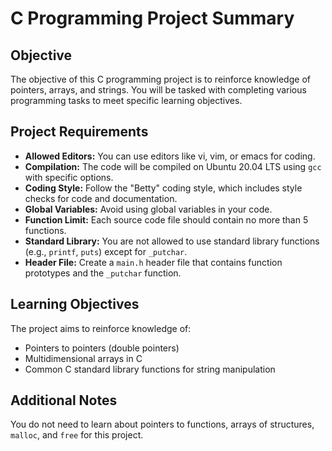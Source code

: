 # C Programming Project Summary

## Objective
The objective of this C programming project is to reinforce knowledge of pointers, arrays, and strings. You will be tasked with completing various programming tasks to meet specific learning objectives.

## Project Requirements
- **Allowed Editors:** You can use editors like vi, vim, or emacs for coding.
- **Compilation:** The code will be compiled on Ubuntu 20.04 LTS using `gcc` with specific options.
- **Coding Style:** Follow the "Betty" coding style, which includes style checks for code and documentation.
- **Global Variables:** Avoid using global variables in your code.
- **Function Limit:** Each source code file should contain no more than 5 functions.
- **Standard Library:** You are not allowed to use standard library functions (e.g., `printf`, `puts`) except for `_putchar`.
- **Header File:** Create a `main.h` header file that contains function prototypes and the `_putchar` function.

## Learning Objectives
The project aims to reinforce knowledge of:
- Pointers to pointers (double pointers)
- Multidimensional arrays in C
- Common C standard library functions for string manipulation

## Additional Notes
You do not need to learn about pointers to functions, arrays of structures, `malloc`, and `free` for this project.

